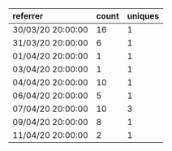 | referrer          | count | uniques |
| :---------------- | :---- | :------ |
| 30/03/20 20:00:00 | 16    | 1       |
| 31/03/20 20:00:00 | 6     | 1       |
| 01/04/20 20:00:00 | 1     | 1       |
| 03/04/20 20:00:00 | 1     | 1       |
| 04/04/20 20:00:00 | 10    | 1       |
| 06/04/20 20:00:00 | 5     | 1       |
| 07/04/20 20:00:00 | 10    | 3       |
| 09/04/20 20:00:00 | 8     | 1       |
| 11/04/20 20:00:00 | 2     | 1       |